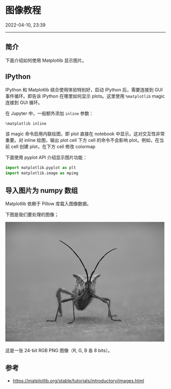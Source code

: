 # 图像教程

2022-04-10, 23:39
***

## 简介

下面介绍如何使用 Matplotlib 显示图片。

## IPython

IPython 和 Matplotlib 结合使用体验特别好，启动 IPython 后，需要连接到 GUI 事件循环。即告诉 IPython 在哪里如何显示 plots。这里使用 `%matplotlib` magic 连接到 GUI 循环。

在 Jupyter 中，一般额外添加 `inline` 参数：

```python
%matplotlib inline
````

该 magic 命令启用内联绘图，即 plot 直接在 notebook 中显示。这对交互性非常重要。对 inline 绘图，输出 plot cell 下方 cell 的命令不会影响 plot。例如，在当前 cell 创建 plot，在下方 cell 修改 colormap 

下面使用 pyplot API 介绍显示图片功能：

```py
import matplotlib.pyplot as plt
import matplotlib.image as mpimg
```

## 导入图片为 numpy 数组

Matplotlib 依赖于 Pillow 库载入图像数据。

下图是我们要处理的图像；

![](images/2022-04-11-00-06-17.png)

这是一张 24-bit RGB PNG 图像（R, G, B 各 8 bits）。


## 参考

- https://matplotlib.org/stable/tutorials/introductory/images.html

